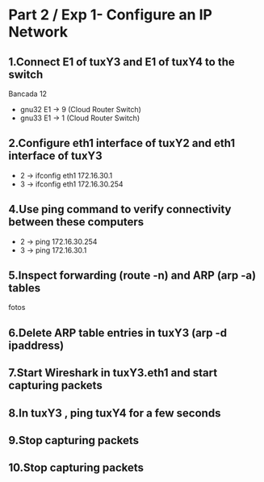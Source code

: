 # Part 2 / Exp 1- Configure an IP Network
## 1.Connect E1 of tuxY3 and E1 of tuxY4 to the switch
Bancada 12
- gnu32 E1 -> 9 (Cloud Router Switch)
- gnu33 E1 -> 1 (Cloud Router Switch)

## 2.Configure eth1 interface of tuxY2 and  eth1 interface of tuxY3
- 2 -> ifconfig eth1 172.16.30.1
- 3 -> ifconfig eth1 172.16.30.254

## 4.Use ping command to verify connectivity between these computers
- 2 -> ping 172.16.30.254
- 3 -> ping 172.16.30.1

## 5.Inspect forwarding (route -n) and ARP (arp -a) tables

fotos



## 6.Delete ARP table entries in tuxY3 (arp -d ipaddress)
## 7.Start Wireshark in tuxY3.eth1 and start capturing packets
## 8.In tuxY3 , ping tuxY4 for a few seconds
## 9.Stop capturing packets
## 10.Stop capturing packets
